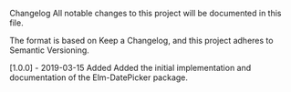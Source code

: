 Changelog
All notable changes to this project will be documented in this file.

The format is based on Keep a Changelog, and this project adheres to Semantic Versioning.

[1.0.0] - 2019-03-15
Added
Added the initial implementation and documentation of the Elm-DatePicker package.
